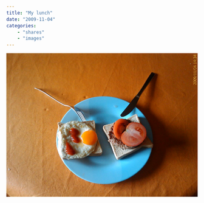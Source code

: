 ```yaml
---
title: "My lunch"
date: "2009-11-04"
categories:
    - "shares"
    - "images"
---
```


![](4075365662_d82936228b_c.jpg "(via [Pedro Marques](https://www.flickr.com/photos/pedromarques/4075365662/))")
